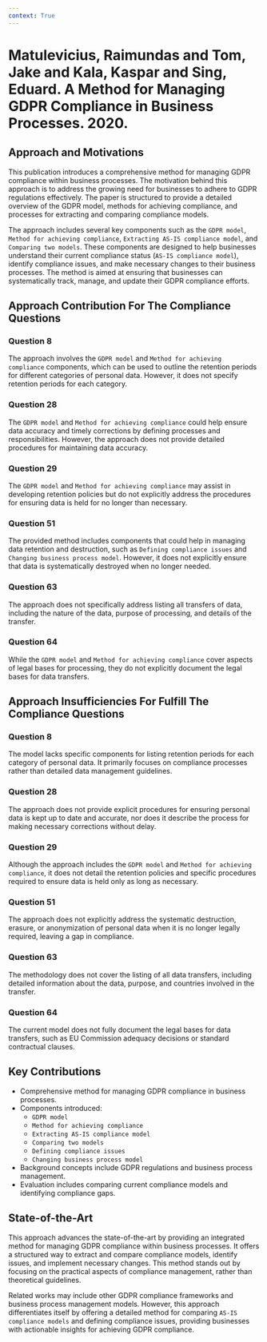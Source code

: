 ```yaml
---
context: True
---
```



# Matulevicius, Raimundas and Tom, Jake and Kala, Kaspar and Sing, Eduard. A Method for Managing GDPR Compliance in Business Processes. 2020. 

## Approach and Motivations

This publication introduces a comprehensive method for managing GDPR compliance within business processes. The motivation behind this approach is to address the growing need for businesses to adhere to GDPR regulations effectively. The paper is structured to provide a detailed overview of the GDPR model, methods for achieving compliance, and processes for extracting and comparing compliance models.

The approach includes several key components such as the `GDPR model`, `Method for achieving compliance`, `Extracting AS-IS compliance model`, and `Comparing two models`. These components are designed to help businesses understand their current compliance status (`AS-IS compliance model`), identify compliance issues, and make necessary changes to their business processes. The method is aimed at ensuring that businesses can systematically track, manage, and update their GDPR compliance efforts.

## Approach Contribution For The Compliance Questions

### Question 8
The approach involves the `GDPR model` and `Method for achieving compliance` components, which can be used to outline the retention periods for different categories of personal data. However, it does not specify retention periods for each category.

### Question 28
The `GDPR model` and `Method for achieving compliance` could help ensure data accuracy and timely corrections by defining processes and responsibilities. However, the approach does not provide detailed procedures for maintaining data accuracy.

### Question 29
The `GDPR model` and `Method for achieving compliance` may assist in developing retention policies but do not explicitly address the procedures for ensuring data is held for no longer than necessary.

### Question 51
The provided method includes components that could help in managing data retention and destruction, such as `Defining compliance issues` and `Changing business process model`. However, it does not explicitly ensure that data is systematically destroyed when no longer needed.

### Question 63
The approach does not specifically address listing all transfers of data, including the nature of the data, purpose of processing, and details of the transfer.

### Question 64
While the `GDPR model` and `Method for achieving compliance` cover aspects of legal bases for processing, they do not explicitly document the legal bases for data transfers.

## Approach Insufficiencies For Fulfill The Compliance Questions

### Question 8
The model lacks specific components for listing retention periods for each category of personal data. It primarily focuses on compliance processes rather than detailed data management guidelines.

### Question 28
The approach does not provide explicit procedures for ensuring personal data is kept up to date and accurate, nor does it describe the process for making necessary corrections without delay.

### Question 29
Although the approach includes the `GDPR model` and `Method for achieving compliance`, it does not detail the retention policies and specific procedures required to ensure data is held only as long as necessary.

### Question 51
The approach does not explicitly address the systematic destruction, erasure, or anonymization of personal data when it is no longer legally required, leaving a gap in compliance.

### Question 63
The methodology does not cover the listing of all data transfers, including detailed information about the data, purpose, and countries involved in the transfer.

### Question 64
The current model does not fully document the legal bases for data transfers, such as EU Commission adequacy decisions or standard contractual clauses.

## Key Contributions

- Comprehensive method for managing GDPR compliance in business processes.
- Components introduced:
  - `GDPR model`
  - `Method for achieving compliance`
  - `Extracting AS-IS compliance model`
  - `Comparing two models`
  - `Defining compliance issues`
  - `Changing business process model`
- Background concepts include GDPR regulations and business process management.
- Evaluation includes comparing current compliance models and identifying compliance gaps.

## State-of-the-Art

This approach advances the state-of-the-art by providing an integrated method for managing GDPR compliance within business processes. It offers a structured way to extract and compare compliance models, identify issues, and implement necessary changes. This method stands out by focusing on the practical aspects of compliance management, rather than theoretical guidelines.

Related works may include other GDPR compliance frameworks and business process management models. However, this approach differentiates itself by offering a detailed method for comparing `AS-IS compliance models` and defining compliance issues, providing businesses with actionable insights for achieving GDPR compliance.

